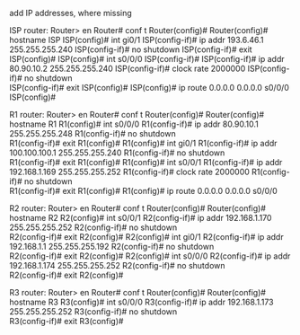
add IP addresses, where missing

ISP router:
Router> en
Router# conf t
Router(config)# 
Router(config)# hostname ISP 
ISP(config)# int gi0/1
ISP(config-if)#  ip addr 193.6.46.1 255.255.255.240
ISP(config-if)# no shutdown 
ISP(config-if)# exit 
ISP(config)# 
ISP(config)# int s0/0/0
ISP(config-if)# 
ISP(config-if)# ip addr 80.90.10.2 255.255.255.240
ISP(config-if)# clock rate 2000000
ISP(config-if)# no shutdown  
ISP(config-if)# exit 
ISP(config)# 
ISP(config)# ip route 0.0.0.0 0.0.0.0 s0/0/0
ISP(config)# 

R1 router:
Router> en
Router# conf t
Router(config)# 
Router(config)# hostname R1
R1(config)# int s0/0/0
R1(config-if)# ip addr 80.90.10.1 255.255.255.248
R1(config-if)# no shutdown  
R1(config-if)# exit 
R1(config)# 
R1(config)# int gi0/1
R1(config-if)# ip addr  100.100.100.1 255.255.255.240 
R1(config-if)# no shutdown  
R1(config-if)# exit 
R1(config)# 
R1(config)# int s0/0/1
R1(config-if)# ip addr  192.168.1.169 255.255.255.252
R1(config-if)# clock rate 2000000
R1(config-if)# no shutdown  
R1(config-if)# exit 
R1(config)# 
R1(config)# ip route 0.0.0.0 0.0.0.0 s0/0/0

R2 router:
Router> en
Router# conf t
Router(config)# 
Router(config)# hostname R2
R2(config)# int s0/0/1
R2(config-if)# ip addr  192.168.1.170 255.255.255.252
R2(config-if)# no shutdown  
R2(config-if)# exit 
R2(config)# 
R2(config)# int gi0/1
R2(config-if)#  ip addr 192.168.1.1 255.255.255.192
R2(config-if)# no shutdown  
R2(config-if)# exit 
R2(config)# 
R2(config)# int s0/0/0
R2(config-if)#  ip addr 192.168.1.174 255.255.255.252
R2(config-if)# no shutdown  
R2(config-if)# exit 
R2(config)# 

R3 router:
Router> en
Router# conf t
Router(config)# 
Router(config)# hostname R3
R3(config)# int s0/0/0
R3(config-if)#  ip addr 192.168.1.173 255.255.255.252
R3(config-if)# no shutdown  
R3(config-if)# exit 
R3(config)# 